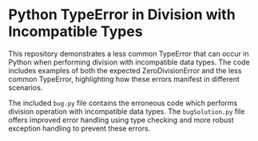 # Python TypeError in Division with Incompatible Types

This repository demonstrates a less common TypeError that can occur in Python when performing division with incompatible data types.  The code includes examples of both the expected ZeroDivisionError and the less common TypeError, highlighting how these errors manifest in different scenarios.

The included `bug.py` file contains the erroneous code which performs division operation with incompatible data types. The `bugSolution.py` file offers improved error handling using type checking and more robust exception handling to prevent these errors.